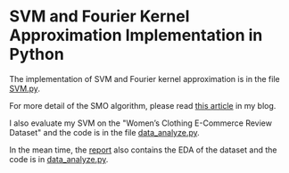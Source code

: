 # SVM and Fourier Kernel Approximation Implementation in Python

The implementation of SVM and Fourier kernel approximation is in the file [SVM.py](svm.py).

For more detail of the SMO algorithm, please read [this article](https://frankccccc.github.io/blog/posts/smo/) in my blog.

I also evaluate my SVM on the "Women’s Clothing E-Commerce Review Dataset" and the code is in the file [data_analyze.py](data_analyze.py).

In the mean time, the [report](report.pdf) also contains the EDA of the dataset and the code is in [data_analyze.py](data_analyze.py).